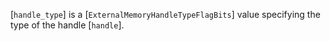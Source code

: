 [`handle_type`] is a [`ExternalMemoryHandleTypeFlagBits`] value
specifying the type of the handle [`handle`].